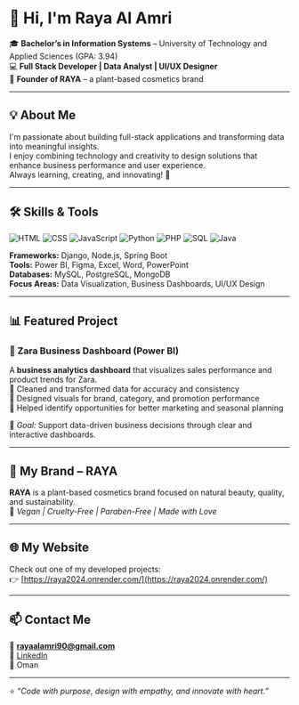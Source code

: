 # 👋 Hi, I'm Raya Al Amri  

🎓 **Bachelor’s in Information Systems** – University of Technology and Applied Sciences (GPA: 3.94)  
💻 **Full Stack Developer | Data Analyst | UI/UX Designer**  
🌱 **Founder of RAYA** – a plant-based cosmetics brand  

---

## 💡 About Me
I'm passionate about building full-stack applications and transforming data into meaningful insights.  
I enjoy combining technology and creativity to design solutions that enhance business performance and user experience.  
Always learning, creating, and innovating! 🚀  

---

## 🛠️ Skills & Tools
![HTML](https://img.shields.io/badge/HTML5-E34F26?style=flat&logo=html5&logoColor=white)
![CSS](https://img.shields.io/badge/CSS3-1572B6?style=flat&logo=css3&logoColor=white)
![JavaScript](https://img.shields.io/badge/JavaScript-F7DF1E?style=flat&logo=javascript&logoColor=black)
![Python](https://img.shields.io/badge/Python-3776AB?style=flat&logo=python&logoColor=white)
![PHP](https://img.shields.io/badge/PHP-777BB4?style=flat&logo=php&logoColor=white)
![SQL](https://img.shields.io/badge/SQL-336791?style=flat&logo=postgresql&logoColor=white)
![Java](https://img.shields.io/badge/Java-007396?style=flat&logo=java&logoColor=white)

**Frameworks:** Django, Node.js, Spring Boot  
**Tools:** Power BI, Figma, Excel, Word, PowerPoint  
**Databases:** MySQL, PostgreSQL, MongoDB  
**Focus Areas:** Data Visualization, Business Dashboards, UI/UX Design  

---

## 📊 Featured Project
### 🧭 Zara Business Dashboard (Power BI)
A **business analytics dashboard** that visualizes sales performance and product trends for Zara.  
🔹 Cleaned and transformed data for accuracy and consistency  
🔹 Designed visuals for brand, category, and promotion performance  
🔹 Helped identify opportunities for better marketing and seasonal planning  

🧩 *Goal:* Support data-driven business decisions through clear and interactive dashboards.  

---

## 💼 My Brand – RAYA
**RAYA** is a plant-based cosmetics brand focused on natural beauty, quality, and sustainability.  
🌿 *Vegan | Cruelty-Free | Paraben-Free | Made with Love*  

---

## 🌐 My Website
Check out one of my developed projects:  
👉 [https://raya2024.onrender.com/](https://raya2024.onrender.com/)

---

## 📫 Contact Me
📧 **rayaalamri90@gmail.com**  
🔗 [LinkedIn](https://www.linkedin.com/in/raya-al-amri-102675347)  
📍 Oman  

---

⭐ *“Code with purpose, design with empathy, and innovate with heart.”*  
